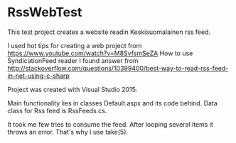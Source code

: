 # RssWebTest

This test project creates a website readin Keskisuomalainen rss feed.

I used hot tips for creating a web project from https://www.youtube.com/watch?v=M8SvfsmSeZA
How to use SyndicationFeed reader I found answer from http://stackoverflow.com/questions/10399400/best-way-to-read-rss-feed-in-net-using-c-sharp

Project was created with Visual Studio 2015.

Main functionality lies in classes Default.aspx and its code behind. Data class for Rss feed is RssFeeds.cs.

It took me few tries to consume the feed. After looping several items it throws an error. That's why I use take(5).
